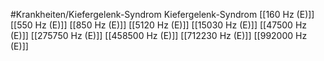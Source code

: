 #Krankheiten/Kiefergelenk-Syndrom
Kiefergelenk-Syndrom
[[160 Hz (E)]]
[[550 Hz (E)]]
[[850 Hz (E)]]
[[5120 Hz (E)]]
[[15030 Hz (E)]]
[[47500 Hz (E)]]
[[275750 Hz (E)]]
[[458500 Hz (E)]]
[[712230 Hz (E)]]
[[992000 Hz (E)]]